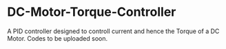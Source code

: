 # DC-Motor-Torque-Controller
A PID controller designed to controll current and hence the Torque of a DC Motor.
Codes to be uploaded soon.
